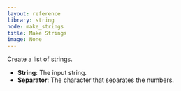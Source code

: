 ```yaml
---
layout: reference
library: string
node: make_strings
title: Make Strings
image: None
---
```

Create a list of strings.

* **String**: The input string.
* **Separator**: The character that separates the numbers.
